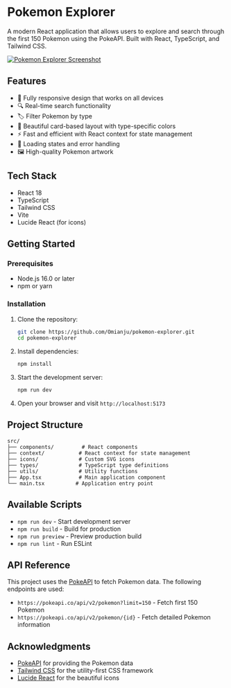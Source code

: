 # Pokemon Explorer

A modern React application that allows users to explore and search through the first 150 Pokemon using the PokeAPI. Built with React, TypeScript, and Tailwind CSS.

[![Pokemon Explorer Screenshot](https://images.pexels.com/photos/1310847/pexels-photo-1310847.jpeg?auto=compress&cs=tinysrgb&w=1260&h=750&dpr=2)](https://poke-dex-five-phi.vercel.app/)


## Features

- 📱 Fully responsive design that works on all devices
- 🔍 Real-time search functionality
- 🏷️ Filter Pokemon by type
- 🎨 Beautiful card-based layout with type-specific colors
- ⚡ Fast and efficient with React context for state management
- 🔄 Loading states and error handling
- 🖼️ High-quality Pokemon artwork

## Tech Stack

- React 18
- TypeScript
- Tailwind CSS
- Vite
- Lucide React (for icons)

## Getting Started

### Prerequisites

- Node.js 16.0 or later
- npm or yarn

### Installation

1. Clone the repository:
   ```bash
   git clone https://github.com/Omianju/pokemon-explorer.git
   cd pokemon-explorer
   ```

2. Install dependencies:
   ```bash
   npm install
   ```

3. Start the development server:
   ```bash
   npm run dev
   ```

4. Open your browser and visit `http://localhost:5173`

## Project Structure

```
src/
├── components/         # React components
├── context/           # React context for state management
├── icons/             # Custom SVG icons
├── types/             # TypeScript type definitions
├── utils/             # Utility functions
├── App.tsx            # Main application component
└── main.tsx          # Application entry point
```

## Available Scripts

- `npm run dev` - Start development server
- `npm run build` - Build for production
- `npm run preview` - Preview production build
- `npm run lint` - Run ESLint

## API Reference

This project uses the [PokeAPI](https://pokeapi.co/) to fetch Pokemon data. The following endpoints are used:

- `https://pokeapi.co/api/v2/pokemon?limit=150` - Fetch first 150 Pokemon
- `https://pokeapi.co/api/v2/pokemon/{id}` - Fetch detailed Pokemon information



## Acknowledgments

- [PokeAPI](https://pokeapi.co/) for providing the Pokemon data
- [Tailwind CSS](https://tailwindcss.com/) for the utility-first CSS framework
- [Lucide React](https://lucide.dev/) for the beautiful icons